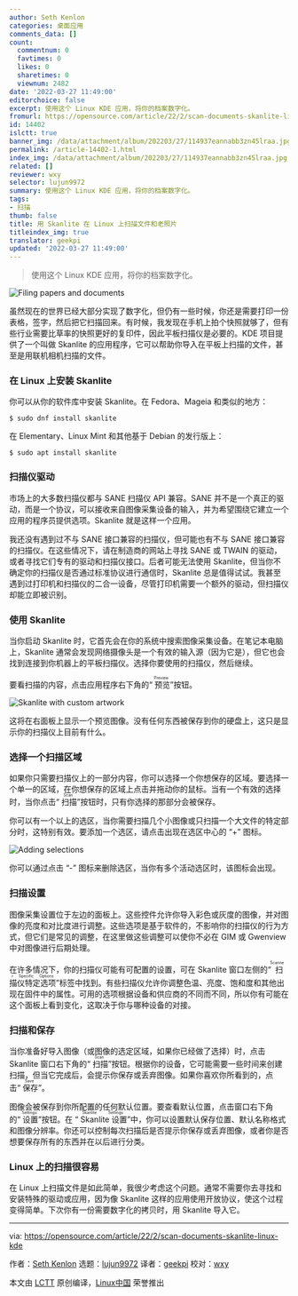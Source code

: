 ```yaml
---
author: Seth Kenlon
categories: 桌面应用
comments_data: []
count:
  commentnum: 0
  favtimes: 0
  likes: 0
  sharetimes: 0
  viewnum: 2482
date: '2022-03-27 11:49:00'
editorchoice: false
excerpt: 使用这个 Linux KDE 应用，将你的档案数字化。
fromurl: https://opensource.com/article/22/2/scan-documents-skanlite-linux-kde
id: 14402
islctt: true
banner_img: /data/attachment/album/202203/27/114937eannabb3zn45lraa.jpg
permalink: /article-14402-1.html
index_img: /data/attachment/album/202203/27/114937eannabb3zn45lraa.jpg.thumb.jpg
related: []
reviewer: wxy
selector: lujun9972
summary: 使用这个 Linux KDE 应用，将你的档案数字化。
tags:
- 扫描
thumb: false
title: 用 Skanlite 在 Linux 上扫描文件和老照片
titleindex_img: true
translator: geekpi
updated: '2022-03-27 11:49:00'
---
```



> 
> 使用这个 Linux KDE 应用，将你的档案数字化。
> 
> 
> 


![](/data/attachment/album/202203/27/114937eannabb3zn45lraa.jpg "Filing papers and documents")


虽然现在的世界已经大部分实现了数字化，但仍有一些时候，你还是需要打印一份表格，签字，然后把它扫描回来。有时候，我发现在手机上拍个快照就够了，但有些行业需要比草率的快照更好的复印件，因此平板扫描仪是必要的。KDE 项目提供了一个叫做 Skanlite 的应用程序，它可以帮助你导入在平板上扫描的文件，甚至是用联机相机扫描的文件。


### 在 Linux 上安装 Skanlite


你可以从你的软件库中安装 Skanlite。在 Fedora、Mageia 和类似的地方：



```
$ sudo dnf install skanlite

```

在 Elementary、Linux Mint 和其他基于 Debian 的发行版上：



```
$ sudo apt install skanlite

```

### 扫描仪驱动


市场上的大多数扫描仪都与 SANE 扫描仪 API 兼容。SANE 并不是一个真正的驱动，而是一个协议，可以接收来自图像采集设备的输入，并为希望围绕它建立一个应用的程序员提供选项。Skanlite 就是这样一个应用。


我还没有遇到过不与 SANE 接口兼容的扫描仪，但可能也有不与 SANE 接口兼容的扫描仪。在这些情况下，请在制造商的网站上寻找 SANE 或 TWAIN 的驱动，或者寻找它们专有的驱动和扫描仪接口。后者可能无法使用 Skanlite，但当你不确定你的扫描仪是否通过标准协议进行通信时，Skanlite 总是值得试试。我甚至遇到过打印机和扫描仪的二合一设备，尽管打印机需要一个额外的驱动，但扫描仪却能立即被识别。


### 使用 Skanlite


当你启动 Skanlite 时，它首先会在你的系统中搜索图像采集设备。在笔记本电脑上，Skanlite 通常会发现网络摄像头是一个有效的输入源（因为它是），但它也会找到连接到你机器上的平板扫描仪。选择你要使用的扫描仪，然后继续。


要看扫描的内容，点击应用程序右下角的“<ruby> 预览 <rt>  Preview </rt></ruby>”按钮。


![Skanlite with custom artwork](/data/attachment/album/202203/27/115016jmlw666v1tejzgsg.jpg "Skanlite with custom artwork")


这将在右面板上显示一个预览图像。没有任何东西被保存到你的硬盘上，这只是显示你的扫描仪上目前有什么。


### 选择一个扫描区域


如果你只需要扫描仪上的一部分内容，你可以选择一个你想保存的区域。要选择一个单一的区域，在你想保存的区域上点击并拖动你的鼠标。当有一个有效的选择时，当你点击“<ruby> 扫描 <rt>  Scan </rt></ruby>”按钮时，只有你选择的那部分会被保存。


你可以有一个以上的选区，当你需要扫描几个小图像或只扫描一个大文件的特定部分时，这特别有效。要添加一个选区，请点击出现在选区中心的 “+” 图标。


![Adding selections](/data/attachment/album/202203/27/114942b5bftupou5tbs05s.jpg "Adding selections")


你可以通过点击 “-” 图标来删除选区，当你有多个活动选区时，该图标会出现。


### 扫描设置


图像采集设置位于左边的面板上。这些控件允许你导入彩色或灰度的图像，并对图像的亮度和对比度进行调整。这些选项是基于软件的，不影响你的扫描仪的行为方式，但它们是常见的调整，在这里做这些调整可以使你不必在 GIM 或 Gwenview 中对图像进行后期处理。


在许多情况下，你的扫描仪可能有可配置的设置，可在 Skanlite 窗口左侧的“<ruby> 扫描仪特定选项 <rt>  Scanner Specific Options </rt></ruby>”标签中找到。有些扫描仪允许你调整色温、亮度、饱和度和其他出现在固件中的属性。可用的选项根据设备和供应商的不同而不同，所以你有可能在这个面板上看到变化，这取决于你与哪种设备的对接。


### 扫描和保存


当你准备好导入图像（或图像的选定区域，如果你已经做了选择）时，点击 Skanlite 窗口右下角的“<ruby> 扫描 <rt>  Scan </rt></ruby>”按钮。根据你的设备，它可能需要一些时间来创建扫描，但当它完成后，会提示你保存或丢弃图像。如果你喜欢你所看到的，点击“<ruby> 保存 <rt>  Save </rt></ruby>”。


图像会被保存到你所配置的任何默认位置。要查看默认位置，点击窗口右下角的“<ruby> 设置 <rt>  Settings </rt></ruby>”按钮。在 “<ruby> Skanlite 设置 <rt>  Skanlite Settings </rt></ruby>”中，你可以设置默认保存位置、默认名称格式和图像分辨率。你还可以控制每次扫描后是否提示你保存或丢弃图像，或者你是否想要保存所有的东西并在以后进行分类。


### Linux 上的扫描很容易


在 Linux 上扫描文件是如此简单，我很少考虑这个问题。通常不需要你去寻找和安装特殊的驱动或应用，因为像 Skanlite 这样的应用使用开放协议，使这个过程变得简单。下次你有一份需要数字化的拷贝时，用 Skanlite 导入它。




---


via: <https://opensource.com/article/22/2/scan-documents-skanlite-linux-kde>


作者：[Seth Kenlon](https://opensource.com/users/seth) 选题：[lujun9972](https://github.com/lujun9972) 译者：[geekpi](https://github.com/geekpi) 校对：[wxy](https://github.com/wxy)


本文由 [LCTT](https://github.com/LCTT/TranslateProject) 原创编译，[Linux中国](https://linux.cn/) 荣誉推出